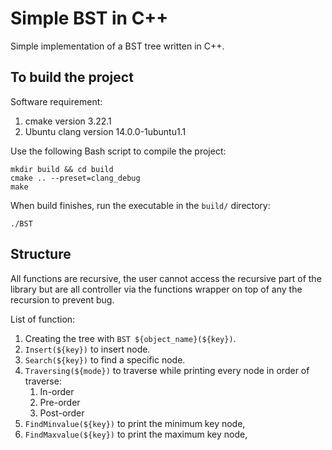 # Simple BST in C++

Simple implementation of a BST tree written in C++.

## To build the project

Software requirement:

1. cmake version 3.22.1
2. Ubuntu clang version 14.0.0-1ubuntu1.1

Use the following Bash script to compile the project:
```
mkdir build && cd build
cmake .. --preset=clang_debug
make
```

When build finishes, run the executable in the `build/` directory:
```
./BST
```

## Structure

All functions are recursive, the user cannot access the recursive part of the library but are all controller via the functions wrapper on top of any the recursion to prevent bug.

List of function:

1. Creating the tree with `BST ${object_name}(${key})`.
2. `Insert(${key})` to insert node.
3. `Search(${key})` to find a specific node.
4. `Traversing(${mode})` to traverse while printing every node in order of traverse:
   1. In-order
   2. Pre-order
   3. Post-order
5. `FindMinvalue(${key})` to print the minimum key node,
6. `FindMaxvalue(${key})` to print the maximum key node,
